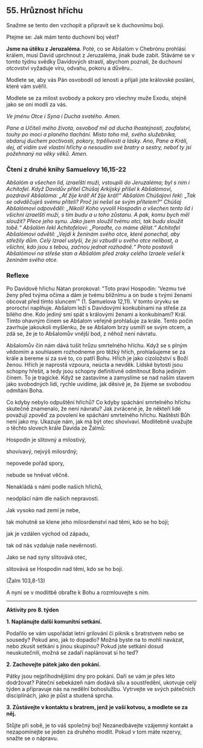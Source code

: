 ## 55. **Hrůznost hříchu**

Snažme se tento den vzchopit a připravit se k duchovnímu boji.

Ptejme se: Jak mám tento duchovní boj vést?

**Jsme na útěku z Jeruzaléma**. Poté, co se Abšalóm v Chebrónu prohlásí králem, musí David uprchnout z Jeruzaléma, jinak bude zabit. Stáváme se v tomto týdnu svědky Davidových strastí, abychom poznali, že duchovní otcovství vyžaduje víru, odvahu, pokoru a důvěru..

Modlete se, aby vás Pán osvobodil od lenosti a přijali jste královské poslání, které vám svěřil.

Modlete se za milost svobody a pokory pro všechny muže Exodu, stejně jako se oni modlí za vás.

_Ve jménu Otce i Syna i Ducha svatého. Amen._

_Pane a Učiteli mého života, osvoboď mě od ducha lhostejnosti, zoufalství, touhy po moci a planého tlachání. Místo toho mě, svého služebníka, obdaruj duchem poctivosti, pokory, trpělivosti a lásky. Ano, Pane a Králi, dej, ať vidím své vlastní hříchy a nesoudím své bratry a sestry, neboť ty jsi požehnaný na věky věků. Amen._

### Čtení z druhé knihy Samuelovy 16,15-22

_Abšalóm a všechen lid, izraelští muži, vstoupili do Jeruzaléma; byl s ním i Achítofel. Když Davidův přítel Chúšaj Arkijský přišel k Abšalómovi, pozdravil Abšalóma: „Ať žije král! Ať žije král!“ Abšalóm Chúšajovi řekl: „Tak se odvděčuješ svému příteli? Proč jsi nešel se svým přítelem?“ Chúšaj Abšalómovi odpověděl: „Nikoli! Koho vyvolil Hospodin a všechen tento lid i všichni izraelští muži, s tím budu a u toho zůstanu. A pak, komu bych měl sloužit? Přece jeho synu. Jako jsem sloužil tvému otci, tak budu sloužit tobě.“ Abšalóm řekl Achítofelovi: „Poraďte, co máme dělat.“ Achítofel Abšalómovi odvětil: „Vejdi k ženinám svého otce, které ponechal, aby střežily dům. Celý Izrael uslyší, že jsi vzbudil u svého otce nelibost, a všichni, kdo jsou s tebou, začnou jednat rozhodně.“ Proto postavili Abšalómovi na střeše stan a Abšalóm před zraky celého Izraele vešel k ženinám svého otce._

### Reflexe

Po Davidově hříchu Nátan prorokoval: "Toto praví Hospodin: 'Vezmu tvé ženy před tvýma očima a dám je tvému bližnímu a on bude s tvými ženami obcovat před tímto sluncem'" (1. Samuelova 12,11). V tomto úryvku se proroctví naplňuje. Abšalom leží s Davidovými konkubínami na střeše za bílého dne. Kdo jediný smí spát s královými ženami a konkubínami? Král. Tímto ohavným činem se Abšalom veřejně prohlašuje za krále. Tento počin zavrhuje jakoukoli myšlenku, že se Abšalom brzy usmíří se svým otcem, a zdá se, že je to Abšalomův vnější bod, z něhož není návratu.

Abšalomův čin nám dává tušit hrůzu smrtelného hříchu. Když se s plným vědomím a souhlasem rozhodneme pro těžký hřích, prohlašujeme se za krále a bereme si za své to, co patří Bohu. Hřích je jako cizoložství s Boží ženou. Hřích je naprostá vzpoura, neúcta a nevděk. Lidské bytosti jsou schopny hřešit, a tedy jsou schopny definitivně odmítnout Boha jediným činem. To je tragické. Když se zastavíme a zamyslíme se nad naším stavem jako svobodných lidí, rychle uvidíme, jak děsivé je, že žijeme se svobodou odmítání Boha.

Co kdyby nebylo odpuštění hříchů? Co kdyby spáchání smrtelného hříchu skutečně znamenalo, že není návratu? Jak zvrácené je, že někteří lidé považují zpověď za povolení ke spáchání smrtelného hříchu. Naštěstí Bůh není jako my. Ukazuje nám, jak má být otec shovívaví. Modlitebně uvažujte o těchto slovech krále Davida ze Žalmů:

Hospodin je slitovný a milostivý,

shovívavý, nejvýš milosrdný;

nepovede pořád spory,

nebude se hněvat věčně.

Nenakládá s námi podle našich hříchů,

neodplácí nám dle našich nepravostí.

Jak vysoko nad zemí je nebe,

tak mohutně se klene jeho milosrdenství nad těmi, kdo se ho bojí;

jak je vzdálen východ od západu,

tak od nás vzdaluje naše nevěrnosti.

Jako se nad syny slitovává otec,

slitovává se Hospodin nad těmi, kdo se ho bojí.

(Žalm 103,8-13)

A nyní se v modlitbě obraťte k Bohu a rozmlouvejte s ním.

---

**Aktivity pro 8. týden**

**1. Naplánujte další komunitní setkání.**

Podařilo se vám uspořádat letní grilování či piknik s bratrstvem nebo se sousedy? Pokud ano, jak to dopadlo? Možná byste na to mohli navázat, nebo zkusit setkání s jinou skupinou? Pokud jste setkání dosud neuskutečnili, možná se zadaří naplánovat si ho teď?

**2. Zachovejte pátek jako den pokání.**

Pátky jsou nejpříhodnějšími dny pro pokání. Daří se vám je přes léto dodržovat? Páteční sebekázeň nám dodává sílu a soustředění, ukotvuje celý týden a připravuje nás na nedělní bohoslužbu. Vytrvejte ve svých pátečních disciplínách, jako je půst a studená sprcha.

**3. Zůstávejte v kontaktu s bratrem, jenž je vaší kotvou, a modlete se za něj.**

Stůjte při sobě, je to váš společný boj! Nezanedbávejte vzájemný kontakt a nezapomínejte se jeden za druhého modlit. Pokud v tom máte rezervy, snažte se o nápravu.
